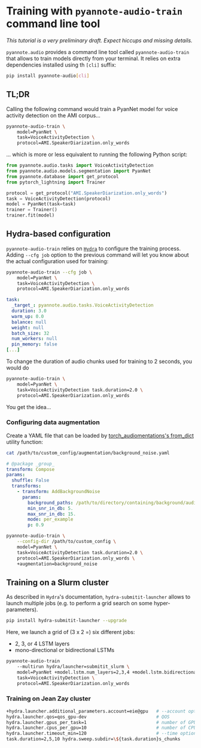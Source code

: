 # Training with `pyannote-audio-train` command line tool

*This tutorial is a very preliminary draft. Expect hiccups and missing details.*

`pyannote.audio` provides a command line tool called `pyannote-audio-train` 
that allows to train models directly from your terminal. It relies on extra
dependencies installed using th `[cli]` suffix:

```bash
pip install pyannote-audio[cli]
```


## TL;DR

Calling the following command would train a PyanNet model for voice activity
detection on the AMI corpus...

```bash
pyannote-audio-train \
    model=PyanNet \
    task=VoiceActivityDetection \
    protocol=AMI.SpeakerDiarization.only_words
```

... which is more or less equivalent to running the following Python script:

```python
from pyannote.audio.tasks import VoiceActivityDetection
from pyannote.audio.models.segmentation import PyanNet
from pyannote.database import get_protocol
from pytorch_lightning import Trainer

protocol = get_protocol("AMI.SpeakerDiarization.only_words")
task = VoiceActivityDetection(protocol)
model = PyanNet(task=task)
trainer = Trainer()
trainer.fit(model)
```

## Hydra-based configuration

`pyannote-audio-train` relies on [`Hydra`](https://hydra.cc) to configure the 
training process. Adding `--cfg job` option to the previous command will let 
you know about the actual configuration used for training:


```bash
pyannote-audio-train --cfg job \
    model=PyanNet \
    task=VoiceActivityDetection \
    protocol=AMI.SpeakerDiarization.only_words
```

```yaml
task:
  _target_: pyannote.audio.tasks.VoiceActivityDetection
  duration: 3.0
  warm_up: 0.0
  balance: null
  weight: null
  batch_size: 32
  num_workers: null
  pin_memory: false
[...]
```

To change the duration of audio chunks used for training to 2 seconds, you would do

```bash
pyannote-audio-train \
    model=PyanNet \
    task=VoiceActivityDetection task.duration=2.0 \
    protocol=AMI.SpeakerDiarization.only_words
```

You get the idea...

### Configuring data augmentation

Create a YAML file that can be loaded by [torch_audiomentations's from_dict](https://github.com/asteroid-team/torch-audiomentations/blob/cb7b3ec10ee1c4951a04d08bb94294ce28a971de/torch_audiomentations/utils/config.py#L14-L39) utility function:

```bash
cat /path/to/custom_config/augmentation/background_noise.yaml
```

```yaml
# @package _group_
transform: Compose
params:
  shuffle: False
  transforms:
    - transform: AddBackgroundNoise
      params:
        background_paths: /path/to/directory/containing/background/audio
        min_snr_in_db: 5.
        max_snr_in_db: 15.
        mode: per_example
        p: 0.9
```

```bash
pyannote-audio-train \
    --config-dir /path/to/custom_config \
    model=PyanNet \
    task=VoiceActivityDetection task.duration=2.0 \
    protocol=AMI.SpeakerDiarization.only_words \
    +augmentation=background_noise
```

## Training on a Slurm cluster

As described in `Hydra`'s documentation, `hydra-submitit-launcher` allows
to launch multiple jobs (e.g. to perform a grid search on some hyper-parameters).


```bash
pip install hydra-submitit-launcher --upgrade
```

Here, we launch a grid of (3 x 2 =) six different jobs:
* 2, 3, or 4 LSTM layers
* mono-directional or bidirectional LSTMs

```bash
pyannote-audio-train 
    --multirun hydra/launcher=submitit_slurm \
    model=PyanNet +model.lstm.num_layers=2,3,4 +model.lstm.bidirectional=true,false \
    task=VoiceActivityDetection \
    protocol=AMI.SpeakerDiarization.only_words
```

### Training on Jean Zay cluster

```bash
+hydra.launcher.additional_parameters.account=eie@gpu   # --account option
hydra.launcher.qos=qos_gpu-dev                          # QOS
hydra.launcher.gpus_per_task=1                          # number of GPUs
hydra.launcher.cpus_per_gpu=10                          # number of CPUS per GPUs (10 is )
hydra.launcher.timeout_min=120                          # --time option (in minutes)
task.duration=2,5,10 hydra.sweep.subdir=\${task.duration}s_chunks
```

